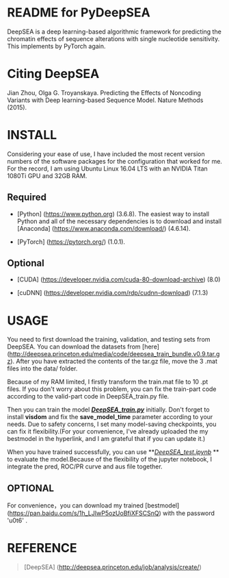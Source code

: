 # README for PyDeepSEA

DeepSEA is a deep learning-based algorithmic framework for predicting the chromatin effects of sequence alterations with single nucleotide sensitivity. This implements by PyTorch again.

# Citing DeepSEA

Jian Zhou, Olga G. Troyanskaya. Predicting the Effects of Noncoding Variants with Deep learning-based Sequence Model. Nature Methods (2015).

# INSTALL

Considering your ease of use, I have included the most recent version numbers of the software packages for the configuration that worked for me. For the record, I am using Ubuntu Linux 16.04 LTS with an NVIDIA Titan 1080Ti GPU and 32GB RAM.

## Required

- [Python] (<https://www.python.org>) (3.6.8). The easiest way to install Python and all of the necessary dependencies is to download and install [Anaconda] (https://www.anaconda.com/download/) (4.6.14).

- [PyTorch] (https://pytorch.org/) (1.0.1).

## Optional

- [CUDA] (https://developer.nvidia.com/cuda-80-download-archive) (8.0)

- [cuDNN] (https://developer.nvidia.com/rdp/cudnn-download) (7.1.3)

# USAGE

You need to first download the training, validation, and testing sets from DeepSEA. You can download the datasets from [here] (http://deepsea.princeton.edu/media/code/deepsea_train_bundle.v0.9.tar.gz). After you have extracted the contents of the tar.gz file, move the 3 .mat files into the data/ folder.

Because of my RAM limited, I firstly transform the train.mat file to 10 .pt files. If you don't worry about this problem, you can fix the train-part code according to the valid-part code in DeepSEA_train.py file.

Then you can train the model **<u>*DeepSEA_train.py</u>*** initially. Don't forget to install **visdom** and fix the **save_model_time** parameter according to your needs. Due to safety concerns, I set many model-saving checkpoints, you can fix it flexibility.(For your convenience, I've already uploaded the my bestmodel in the hyperlink, and I am grateful that if you can update it.)

When you have trained successfully, you can use **<u>*DeepSEA_test.ipynb</u>* ** to evaluate the model.Because of the  flexibility of the jupyter notebook, I integrate the pred, ROC/PR curve and aus file together.

## OPTIONAL

For convenience，you can download my trained [bestmodel] (https://pan.baidu.com/s/1h_LJIwP5ozUoBfiXFSCSnQ) with the password 'u0t6' .

# REFERENCE

> [DeepSEA] (<http://deepsea.princeton.edu/job/analysis/create/>)
